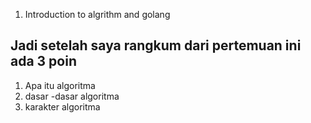 1. Introduction to algrithm and golang

 ## Jadi setelah saya rangkum dari pertemuan ini ada 3 poin 

1.  Apa itu algoritma 
2.  dasar -dasar algoritma
3.  karakter algoritma

